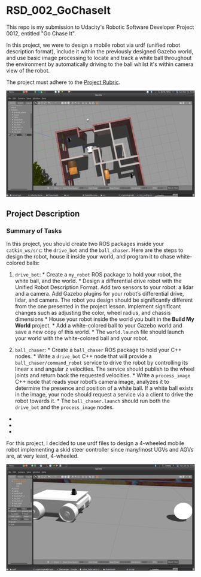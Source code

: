 # RSD_002_GoChaseIt
This repo is my submission to Udacity's Robotic Software Developer Project 0012, entitled "Go Chase It".

In this project, we were to design a mobile robot via urdf (unified robot description format), include it within the previously designed Gazebo world, and use basic image processing to locate and track a white ball throughout the environment by automatically driving to the ball whilst it's within camera view of the robot.

The project must adhere to the [Project Rubric](https://review.udacity.com/#!/rubrics/2397/view).

![GoChaseItScreenshot](./images/002_001.png)


## Project Description

### Summary of Tasks
In this project, you should create two ROS packages inside your ```catkin_ws/src```: the ```drive_bot``` and the ```ball_chaser```. Here are the steps to design the robot, house it inside your world, and program it to chase white-colored balls:

  1. ```drive_bot```:
    * Create a ```my_robot``` ROS package to hold your robot, the white ball, and the world.
    * Design a differential drive robot with the Unified Robot Description Format. Add two sensors to your robot: a lidar and a camera. Add Gazebo plugins for your robot’s differential drive, lidar, and camera. The robot you design should be significantly different from the one presented in the project lesson. Implement significant changes such as adjusting the color, wheel radius, and chassis dimensions
    * House your robot inside the world you built in the **Build My World** project.
    * Add a white-colored ball to your Gazebo world and save a new copy of this world.
    * The ```world.launch``` file should launch your world with the white-colored ball and your robot.
    
  2. ```ball_chaser```:
    * Create a ```ball_chaser``` ROS package to hold your C++ nodes.
    * Write a ```drive_bot``` C++ node that will provide a ```ball_chaser/command_robot``` service to drive the robot by controlling its linear x and angular z velocities. The service should publish to the wheel joints and return back the requested velocities.
    * Write a ```process_image``` C++ node that reads your robot’s camera image, analyzes it to determine the presence and position of a white ball. If a white ball exists in the image, your node should request a service via a client to drive the robot towards it.
    * The ```ball_chaser.launch``` should run both the ```drive_bot``` and the ```process_image``` nodes.
    
*
*
*

For this project, I decided to use urdf files to design a 4-wheeled mobile robot implementing a skid steer controller since many/most UGVs and AGVs are, at very least, 4-wheeled.

![RobotScreenshot](./images/002_002.png)
